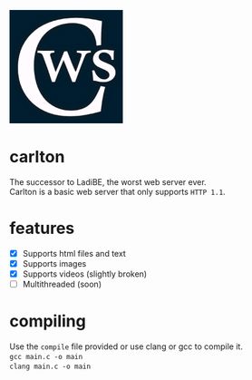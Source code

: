 <img src="https://github.com/apladi/carlton/blob/main/bin/icons/carlton.png?raw=true" width="200" height="200"> </img>
# carlton  
The successor to LadiBE, the worst web server ever.  
Carlton is a basic web server that only supports `HTTP 1.1`.  
# features  
- [x] Supports html files and text  
- [x] Supports images  
- [x] Supports videos (slightly broken)   
- [ ] Multithreaded (soon)  
# compiling  
Use the `compile` file provided or use clang or gcc to compile it.  
`gcc main.c -o main`  
`clang main.c -o main`  
